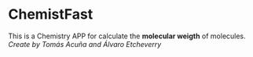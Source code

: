 # ChemistFast
This is a Chemistry APP for calculate the **molecular weigth** of molecules.
_Create by Tomás Acuña and Álvaro Etcheverry_

